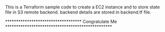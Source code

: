 This is a Terraform sample code to create a EC2 instance and to store state file in S3 remote backend.
backend details are stored in backend.tf file.

*********************************** Congratulate Me *************************************************
